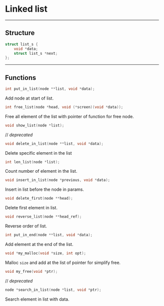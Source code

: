 # Linked list
***
## Structure
```c
struct list_s {
    void *data;
    struct list_s *next;
};
```
***
## Functions
```c
int put_in_list(node **list, void *data);
```
Add node at start of list.
```c
int free_list(node *head, void (*screen)(void *data));
```
Free all element of the list with pointer of function for free node.
```c
void show_list(node *list);
```
// _deprecated_
```c
void delete_in_list(node **list, void *data);
```
Delete specific element in the list
```c
int len_list(node *list);
```
Count number of element in the list.
```c
void insert_in_list(node *previous, void *data);
```
Insert in list before the node in params.
```c
void delete_first(node **head);
```
Delete first element in list.
```c
void reverse_list(node **head_ref);
```
Reverse order of list.
```c
int put_in_end(node **list, void *data);
```
Add element at the end of the list.
```c
void *my_malloc(void *size, int opt);
```
Malloc `size` and add at the list of pointer for simplify free.
```c
void my_free(void *ptr);
```
// _deprecated_
```c
node *search_in_list(node *list, void *ptr);
```
Search element in list with data.